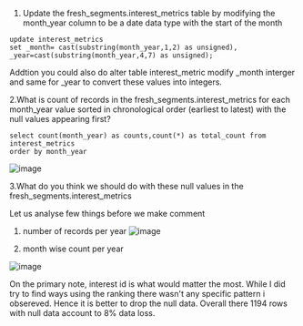 1. Update the fresh_segments.interest_metrics table by modifying the month_year column to be a date data type with the start of the month

```
update interest_metrics
set _month= cast(substring(month_year,1,2) as unsigned),
_year=cast(substring(month_year,4,7) as unsigned);
```
Addtion you could also do alter table interest_metric modify _month interger and same for _year to convert these values into integers. 

2.What is count of records in the fresh_segments.interest_metrics for each month_year value sorted in chronological order (earliest to latest) with the null values appearing first?


```
select count(month_year) as counts,count(*) as total_count from interest_metrics
order by month_year 
```
![image](https://github.com/praveen555/Danny_MA_SQL_Challenges/assets/23379996/2e39fdff-5d2c-4ed4-8bc8-344c87bfd581)

3.What do you think we should do with these null values in the fresh_segments.interest_metrics

Let us analyse few things before we make comment
1. number of records per year
   ![image](https://github.com/praveen555/Danny_MA_SQL_Challenges/assets/23379996/4eae8d37-794b-4ef9-8302-364b84f9fc74)

2. month wise count per year

![image](https://github.com/praveen555/Danny_MA_SQL_Challenges/assets/23379996/b51f161d-b194-4f7d-bc40-fc8bd20fc43d)

On the primary note, interest id is what would matter the most. While I did try to find ways using the ranking there wasn't any specific pattern i obsereved. Hence it is better to drop the null data. Overall there 1194 rows with null data account to 8% data loss. 

